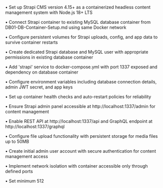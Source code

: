 • Set up Strapi CMS version 4.15+ as a containerized headless content management system with Node.js 18+ LTS

• Connect Strapi container to existing MySQL database container from DB01-DB-Container-Setup.md using same Docker network

• Configure persistent volumes for Strapi uploads, config, and app data to survive container restarts

• Create dedicated Strapi database and MySQL user with appropriate permissions in existing database container

• Add 'strapi' service to docker-compose.yml with port 1337 exposed and dependency on database container

• Configure environment variables including database connection details, admin JWT secret, and app keys

• Set up container health checks and auto-restart policies for reliability

• Ensure Strapi admin panel accessible at http://localhost:1337/admin for content management

• Enable REST API at http://localhost:1337/api and GraphQL endpoint at http://localhost:1337/graphql

• Configure file upload functionality with persistent storage for media files up to 50MB

• Create initial admin user account with secure authentication for content management access

• Implement network isolation with container accessible only through defined ports

• Set minimum 512